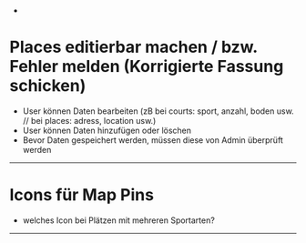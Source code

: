 - 

# Places editierbar machen / bzw. Fehler melden (Korrigierte Fassung schicken)

- User können Daten bearbeiten (zB bei courts: sport, anzahl, boden usw. //  bei places: adress, location usw.)
- User können Daten hinzufügen oder löschen
- Bevor Daten gespeichert werden, müssen diese von Admin überprüft werden

----------------------------------------------------------------------------------------------------------------------

# Icons für Map Pins

- welches Icon bei Plätzen mit mehreren Sportarten?

--------------------
